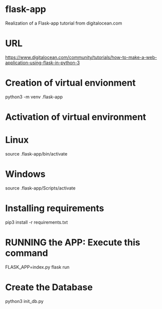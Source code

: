 # flask-app
Realization of a Flask-app tutorial from digitalocean.com

# URL 
https://www.digitalocean.com/community/tutorials/how-to-make-a-web-application-using-flask-in-python-3

# Creation of virtual envionment
python3 -m venv .flask-app

# Activation of virtual environment

# Linux
source .flask-app/bin/activate

# Windows
source .flask-app/Scripts/activate

# Installing requirements 
pip3 install -r requirements.txt

# RUNNING the APP: Execute this command
FLASK_APP=index.py flask run

# Create the Database
python3 init_db.py